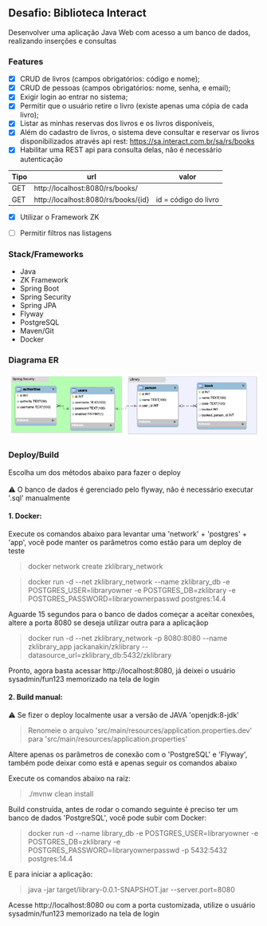 ## Desafio: Biblioteca Interact
Desenvolver uma aplicação Java Web com acesso a um banco de dados, realizando inserções e consultas

### Features
- [x] CRUD de livros (campos obrigatórios: código e nome);
- [x] CRUD de pessoas (campos obrigatórios: nome, senha, e email);
- [x] Exigir login ao entrar no sistema;
- [x] Permitir que o usuário retire o livro (existe apenas uma cópia de cada livro);
- [x] Listar as minhas reservas dos livros e os livros disponíveis,
- [x] Além do cadastro de livros, o sistema deve consultar e reservar os livros disponibilizados através api rest: https://sa.interact.com.br/sa/rs/books
- [x] Habilitar uma REST api para consulta delas, não é necessário autenticação

| Tipo | url | valor |
|------|-----|-------|
| GET  | http://localhost:8080/rs/books/ | |
| GET  | http://localhost:8080/rs/books/{id} | id = código do livro |

- [x] Utilizar o Framework ZK
- [ ] Permitir filtros nas listagens



### Stack/Frameworks
* Java
* ZK Framework
* Spring Boot
* Spring Security
* Spring JPA
* Flyway
* PostgreSQL
* Maven/Git
* Docker

### Diagrama ER
![alt text](https://github.com/jackanakin/zklibrary/blob/main/er_db.png?raw=true)

### Deploy/Build
Escolha um dos métodos abaixo para fazer o deploy<br/>
<br/>
:warning:	O banco de dados é gerenciado pelo flyway, não é necessário executar '.sql' manualmente<br/>

#### 1. Docker: 

Execute os comandos abaixo para levantar uma 'network' + 'postgres' + 'app', você pode manter os parâmetros como estão para um deploy de teste
> docker network create zklibrary_network

> docker run -d --net zklibrary_network --name zklibrary_db -e POSTGRES_USER=libraryowner -e POSTGRES_DB=zklibrary -e POSTGRES_PASSWORD=libraryownerpasswd postgres:14.4

Aguarde 15 segundos para o banco de dados começar a aceitar conexões, altere a porta 8080 se deseja utilizar outra para a aplicaçãop
> docker run -d --net zklibrary_network -p 8080:8080 --name zklibrary_app jackanakin/zklibrary --datasource_url=zklibrary_db:5432/zklibrary

Pronto, agora basta acessar http://localhost:8080, já deixei o usuário sysadmin/fun123 memorizado na tela de login

#### 2. Build manual: 
:warning: Se fizer o deploy localmente usar a versão de JAVA 'openjdk:8-jdk'<br/>
>Renomeie o arquivo 'src/main/resources/application.properties.dev' para 'src/main/resources/application.properties'<br/>

Altere apenas os parâmetros de conexão com o 'PostgreSQL' e 'Flyway', também pode deixar como está e apenas seguir os comandos abaixo

Execute os comandos abaixo na raíz:

> ./mvnw clean install

Build construída, antes de rodar o comando seguinte é preciso ter um banco de dados 'PostgreSQL', você pode subir com Docker:
> docker run -d --name library_db -e POSTGRES_USER=libraryowner -e POSTGRES_DB=zklibrary -e POSTGRES_PASSWORD=libraryownerpasswd -p 5432:5432 postgres:14.4

E para iniciar a aplicação:
> java -jar target/library-0.0.1-SNAPSHOT.jar --server.port=8080

Acesse http://localhost:8080 ou com a porta customizada, utilize o usuário sysadmin/fun123 memorizado na tela de login
